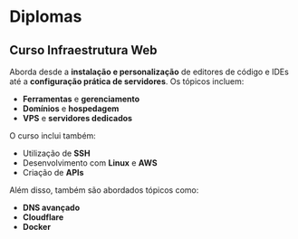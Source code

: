 # Diplomas

## Curso Infraestrutura Web
Aborda desde a **instalação e personalização** de editores de código e IDEs até a **configuração prática de servidores**. Os tópicos incluem:
- **Ferramentas** e **gerenciamento**
- **Domínios** e **hospedagem**
- **VPS** e **servidores dedicados**

O curso inclui também:
- Utilização de **SSH**
- Desenvolvimento com **Linux** e **AWS**
- Criação de **APIs**

Além disso, também são abordados tópicos como:
- **DNS avançado**
- **Cloudflare**
- **Docker**
